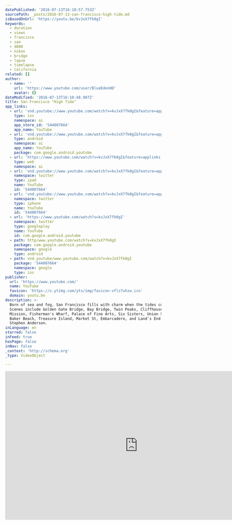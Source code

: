 ```yaml
---
datePublished: '2016-07-13T16:10:57.753Z'
sourcePath: _posts/2016-07-13-san-francisco-high-tide.md
isBasedOnUrl: 'https://youtu.be/kvJxX7fk0gI'
keywords:
  - duration
  - views
  - francisco
  - san
  - d800
  - nikon
  - bridge
  - lapse
  - timelapse
  - california
related: []
author:
  - name: ''
    url: 'https://www.youtube.com/user/BlueEdenHD'
    avatar: {}
dateModified: '2016-07-13T16:10:48.907Z'
title: San Francisco "High Tide"
app_links:
  - url: 'vnd.youtube://www.youtube.com/watch?v=kvJxX7fk0gI&feature=applinks'
    type: ios
    namespace: ai
    app_store_id: '544007664'
    app_name: YouTube
  - url: 'vnd.youtube://www.youtube.com/watch?v=kvJxX7fk0gI&feature=applinks'
    type: android
    namespace: ai
    app_name: YouTube
    package: com.google.android.youtube
  - url: 'https://www.youtube.com/watch?v=kvJxX7fk0gI&feature=applinks'
    type: web
    namespace: ai
  - url: 'vnd.youtube://www.youtube.com/watch?v=kvJxX7fk0gI&feature=applinks'
    namespace: twitter
    type: ipad
    name: YouTube
    id: '544007664'
  - url: 'vnd.youtube://www.youtube.com/watch?v=kvJxX7fk0gI&feature=applinks'
    namespace: twitter
    type: iphone
    name: YouTube
    id: '544007664'
  - url: 'https://www.youtube.com/watch?v=kvJxX7fk0gI'
    namespace: twitter
    type: googleplay
    name: YouTube
    id: com.google.android.youtube
  - path: http/www.youtube.com/watch?v=kvJxX7fk0gI
    package: com.google.android.youtube
    namespace: google
    type: android
  - path: vnd.youtube/www.youtube.com/watch?v=kvJxX7fk0gI
    package: '544007664'
    namespace: google
    type: ios
publisher:
  url: 'https://www.youtube.com/'
  name: YouTube
  favicon: 'https://s.ytimg.com/yts/img/favicon-vflz7uhzw.ico'
  domain: youtu.be
description: >-
  Born of sea and fog, San Francisco fills with charm when the tides come in.
  Scenes include Golden Gate Bridge, Bay Bridge, Twin Peaks, Cliffhouse,
  Mission, Fisherman's Wharf, Palace of Fine Arts, Six Sisters, Union Square,
  Baker Beach, Treasure Island, Market St, Embarcadero, and Land's End. Music by
  Stephen Anderson.
inLanguage: en
starred: false
inFeed: true
hasPage: false
inNav: false
_context: 'http://schema.org'
_type: VideoObject

---
```

<iframe src="https://cdn.embedly.com/widgets/media.html?src=https%3A%2F%2Fwww.youtube.com%2Fembed%2FkvJxX7fk0gI%3Ffeature%3Doembed&amp;url=http%3A%2F%2Fwww.youtube.com%2Fwatch%3Fv%3DkvJxX7fk0gI&amp;image=https%3A%2F%2Fi.ytimg.com%2Fvi%2FkvJxX7fk0gI%2Fhqdefault.jpg&amp;key=b7d04c9b404c499eba89ee7072e1c4f7&amp;type=text%2Fhtml&amp;schema=youtube" width="854" height="480" scrolling="no" frameborder="0" allowfullscreen="" style=""></iframe>